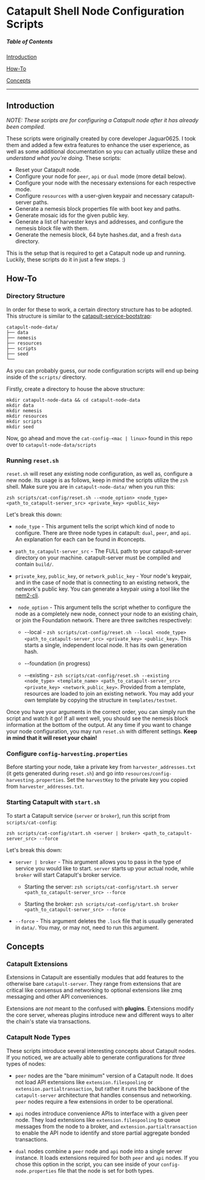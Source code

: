 # Catapult Shell Node Configuration Scripts

##### Table of Contents  
[Introduction](#Introduction)  

[How-To](#How-To) 

[Concepts](#Concepts)

<hr>

## Introduction

*NOTE:  These scripts are for configuring a Catapult node after it has already been compiled.*

These scripts were originally created by core developer Jaguar0625.  I took them and added a few extra features to enhance the user experience, as well as some additional documentation so you can actually utilize these and *understand what you're doing*. These scripts:

- Reset your Catapult node.
- Configure your node for `peer`, `api` or `dual` mode (more detail below).
- Configure your node with the necessary extensions for each respective mode.
- Configure `resources` with a user-given keypair and necessary catapult-server paths.
- Generate a nemesis block properties file with boot key and paths.
- Generate mosaic ids for the given public key.
- Generate a list of harvester keys and addresses, and configure the nemesis block file with them.
- Generate the nemesis block, 64 byte hashes.dat, and a fresh `data` directory.  

This is the setup that is required to get a Catapult node up and running.  Luckily, these scripts do it in just a few steps. :)

## How-To

### Directory Structure

In order for these to work, a certain directory structure has to be adopted.  This structure is similar to the [catapult-service-bootstrap](https://github.com/tech-bureau/catapult-service-bootstrap):

```
catapult-node-data/
├── data
├── nemesis
├── resources
├── scripts
├── seed
└──    
```

As you can probably guess, our node configuration scripts will end up being inside of the `scripts/` directory. 

 Firstly, create a directory to house the above structure:

 ```
 mkdir catapult-node-data && cd catapult-node-data
 mkdir data
 mkdir nemesis
 mkdir resources
 mkdir scripts
 mkdir seed
 ```


 Now, go ahead and move the `cat-config-<mac | linux>` found in this repo over to `catapult-node-data/scripts`


### Running `reset.sh`

`reset.sh` will reset any existing node configuration, as well as, configure a new node.  Its usage is as follows, keep in mind the scripts utilize the `zsh` shell.  Make sure you are in `catapult-node-data/` when you run this:

```zsh scripts/cat-config/reset.sh --<node_option> <node_type> <path_to_catapult-server_src> <private_key> <public_key>```

Let's break this down: 


- `node_type` - This argument tells the script which kind of node to configure.  There are three node types in catapult: `dual`, `peer`, and `api`.  An explanation for each can be found in #concepts.

- `path_to_catapult-server_src` - The FULL path to your catapult-server directory on your machine.  catapult-server must be compiled and contain `build/`.

- `private_key`, `public_key`, or `network_public_key` - Your node's keypair, and in the case of node that is connecting to an existing network, the network's public key.  You can generate a keypair using a tool like the [nem2-cli](https://github.com/nemtech/nem2-cli).

- ` node_option` - This argument tells the script whether to configure the node as a completely new node, connect your node to an existing chain, or join the Foundation network.  There are three switches respectively: 

	- --local - ```zsh scripts/cat-config/reset.sh --local <node_type> <path_to_catapult-server_src> <private_key> <public_key>```. This starts a single, independent local node.  It has its own generation hash.

	- --foundation (in progress)

	- --existing - ```zsh scripts/cat-config/reset.sh --existing <node_type> <template_name> <path_to_catapult-server_src> <private_key> <network_public_key>```.  Provided from a template, resources are loaded to join an existing network. You may add your own template by copying the structure in `templates/testnet`.

Once you have your arguments in the correct order, you can simply run the script and watch it go!  If all went well, you should see the nemesis block information at the bottom of the output.  At any time if you want to change your node configuration, you may run `reset.sh` with different settings.  **Keep in mind that it will reset your chain!**

### Configure `config-harvesting.properties`

Before starting your node, take a private key from `harvester_addresses.txt`  (it gets generated during `reset.sh`) and go into `resources/config-harvesting.properties`.  Set the `harvestKey` to the private key you copied from `harvester_addresses.txt`.

### Starting Catapult with `start.sh`

To start a Catapult service (`server` or `broker`), run this script from `scripts/cat-config`:

```zsh scripts/cat-config/start.sh <server | broker> <path_to_catapult-server_src> --force```

Let's break this down: 

- `server | broker` - This argument allows you to pass in the type of service you would like to start.  `server` starts up your actual node, while `broker` will start Catapult's broker service.

  - Starting the server: ```zsh scripts/cat-config/start.sh server <path_to_catapult-server_src> --force```

  - Starting the broker: ```zsh scripts/cat-config/start.sh broker <path_to_catapult-server_src> --force```

- `--force` - This argument deletes the `.lock` file that is usually generated in `data/`.  You may, or may not, need to run this argument.


## Concepts

### Catapult Extensions

Extensions in Catapult are essentially modules that add features to the otherwise bare `catapult-server`.  They range from extensions that are critical like consensus and networking to optional extensions like zmq messaging and other API conveniences.

Extensions are *not* meant to the confused with **plugins**.  Extensions modify the core server, whereas plugins introduce new and different ways to alter the chain's state via transactions.

### Catapult Node Types

These scripts introduce several interesting concepts about Catapult nodes.  If you noticed, we are actually able to generate configurations for *three* types of nodes:

- `peer` nodes are the "bare minimum" version of a Catapult node.  It does not load API extensions like `extension.filespooling` or `extension.partialtransaction`, but rather it runs the backbone of the `catapult-server` architecture that handles consensus and networking.  `peer` nodes require a few extensions in order to be operational.

- `api` nodes introduce convenience APIs to interface with a given peer node.  They load extensions like `extension.filespooling` to queue messages from the node to a broker, and `extension.partialtransaction` to enable the API node to identify and store partial aggregate bonded transactions. 

- `dual` nodes combine a `peer` node and `api` node into a single server instance. It loads extensions required for both `peer` and `api` nodes.  If you chose this option in the script, you can see inside of your `config-node.properties` file that the node is set for both types.  

### 

